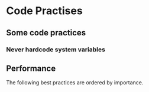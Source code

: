 # Code Practises

## Some code practices

### Never hardcode system variables

## Performance

The following best practices are ordered by importance.
